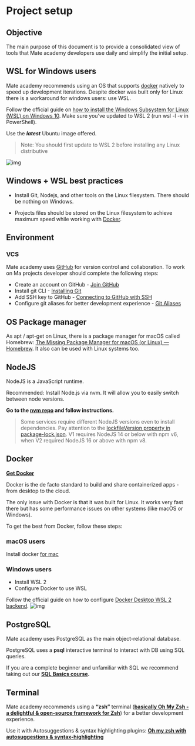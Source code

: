 # Project setup

## Objective
  The main purpose of this document is to provide a consolidated view of tools that Mate academy developers use daily and simplify the initial setup.

## WSL for Windows users

  Mate academy recommends using an OS that supports [docker](https://docs.google.com/document/d/1-Tc4rOG7tHXgwWoF1eihtFyE9PY28tYLO7yDgfqpvGs/edit#heading=h.fuqyowl3or2m) natively to speed up development iterations. Despite docker was built only for Linux there is a workaround for windows users: use WSL.

  Follow the official guide on [how to install the Windows Subsystem for Linux (WSL) on Windows 10](https://docs.microsoft.com/en-us/windows/wsl/install-win10). Make sure you’ve updated to WSL 2 (run wsl -l -v  in PowerShell). 

  Use the **_latest_** Ubuntu image offered.

> Note: You should first update to WSL 2 before installing any Linux distributive

![img](https://lh3.googleusercontent.com/8Ej3aVjDs5fT7l8efs9pplMnn-h0ePbcS7Jmh4sE7pq7P2oY7KQCOS2rxaijmzzQXnGERrWil7NWTpGnCaky8678ebFGnd84HxSa5gvfMmJkqdsPrY9YZKykV19HV2TbW9cIrFLUM1sE0JC5jQ)

## Windows + WSL best practices

- Install Git, Nodejs, and other tools on the Linux filesystem. There should be nothing on Windows.

- Projects files should be stored on the Linux filesystem to achieve maximum speed while working with [Docker](https://docs.google.com/document/d/1-Tc4rOG7tHXgwWoF1eihtFyE9PY28tYLO7yDgfqpvGs/edit#heading=h.bkjpukvrejjz).

## Environment
### VCS

Mate academy uses [GitHub](https://github.com/) for version control and collaboration. To work on Ma projects developer should complete the following steps:

- Create an account on GitHub - [Join GitHub](https://github.com/join)
- Install git CLI - [Installing Git](https://git-scm.com/book/en/v2/Getting-Started-Installing-Git)
- Add SSH key to GitHub - [Connecting to GitHub with SSH](https://docs.github.com/en/authentication/connecting-to-github-with-ssh)
- Configure git aliases for better development experience - [Git Aliases](https://git-scm.com/book/en/v2/Git-Basics-Git-Aliases)

## OS Package manager
As apt / apt-get on Linux, there is a package manager for macOS called Homebrew: [The Missing Package Manager for macOS (or Linux) — Homebrew](https://brew.sh/). It also can be used with Linux systems too.

## NodeJS

NodeJS is a JavaScript runtime.

Recommended: Install Node.js via nvm. It will allow you to easily switch between node versions.

**Go to the [nvm repo](https://github.com/nvm-sh/nvm) and follow instructions.**

> Some services require different NodeJS versions even to install dependencies. Pay attention to the [lockfileVersion property in package-lock.json](https://nitayneeman.com/posts/catching-up-with-package-lockfile-changes-in-npm-v7/). V1 requires NodeJS 14 or below with npm v6, when V2 required NodeJS 16 or above with npm v8.

## Docker

**[Get Docker](https://docs.docker.com/get-docker/)**

Docker is the de facto standard to build and share containerized apps - from desktop to the cloud.

The only issue with Docker is that it was built for Linux. It works very fast there but has some performance issues on other systems (like macOS or Windows).

To get the best from Docker, follow these steps:

### macOS users

Install docker [for mac](https://docs.docker.com/desktop/install/mac-install/)

### Windows users
- Install WSL 2
- Configure Docker to use WSL

Follow the official guide on how to configure [Docker Desktop WSL 2 backend](https://docs.docker.com/desktop/windows/wsl/).
![img](https://lh3.googleusercontent.com/flpr2tan-8AIuY3H50XanAb32YMdzcP4bhSze3onHydRthP7bw8ntbdRPwt4dyRrTQv3POhdyoYUcUKOfoMU27ZWMSPHU7pfE4uM5556xe6Qe-HSerLQXvzBCOZTkQN-FA2xc6OgonoS3sftuQ?view=open)

## PostgreSQL

Mate academy uses PostgreSQL as the main object-relational database.

PostgreSQL uses a **psql** interactive terminal to interact with DB using SQL queries.

If you are a complete beginner and unfamiliar with SQL we recommend taking out our **[SQL Basics course](https://mate.academy/learn/sql-basics).**

## Terminal

Mate academy recommends using a **“zsh”** terminal (**[basically Oh My Zsh - a delightful & open-source framework for Zsh](https://ohmyz.sh/)**) for a better development experience.

Use it with Autosuggestions & syntax highlighting plugins: **[Oh my zsh with autosuggestions & syntax-highlighting](https://gist.github.com/dogrocker/1efb8fd9427779c827058f873b94df95)**

